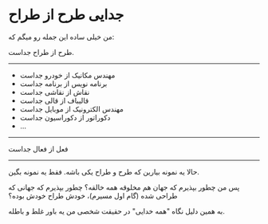 ﻿<h1>جدایی طرح از طراح</h1>

<p>من خیلی ساده این جمله رو میگم که:</p>

<p>طرح از طراح جداست.</p>

<hr />

<ul>
    <li>مهندس مکانیک از خودرو جداست</li>
    <li>برنامه نویس از برنامه جداست</li>
    <li>نقاش از نقاشی جداست</li>
    <li>قالیباف از قالی جداست</li>
    <li>مهندس الکترونیک از موبایل جداست</li>
    <li>دکوراتور از دکوراسیون جداست</li>
    <li>...</li>
</ul>

<hr />

<p>فعل از فعال جداست</p>

<hr />

<p>حالا یه نمونه بیارین که طرح و طراح یکی باشه. فقط یه نمونه بگین.</p>
<p>پس من چطور بپذیرم که جهان هم مخلوقه همه خالقه؟ چطور بپذیرم که جهانی که طراحی شده (گام اول مسیرم)، خودش طراح خودش بوده؟</p>
<p>به همین دلیل نگاه "همه خدایی" در حقیقت شخصی من یه باور غلط و باطله.</p>